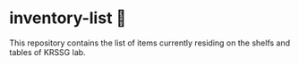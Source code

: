 # inventory-list 💸
This repository contains the list of items currently residing on the shelfs and tables of KRSSG lab.

